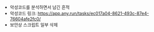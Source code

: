 * 악성코드를 분석하면서 남긴 흔적
* 악성코드 링크: https://app.any.run/tasks/ec017a04-8621-493c-87e4-76604afe2fc0/
* 보안상 스크립트 일부 삭제
